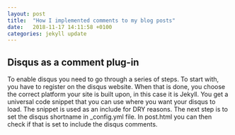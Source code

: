 ```yaml
---
layout: post
title:  "How I implemented comments to my blog posts"
date:   2018-11-17 14:11:58 +0100
categories: jekyll update
---
```


## Disqus as a comment plug-in

To enable disqus you need to go through a series of steps. To start with, you have to register on the disqus website. When that is done, you choose the correct platform your site is built upon, in this case it is Jekyll. You get a universal code snippet that you can use where you want your disqus to load. The snippet is used as an include for DRY reasons. The next step is to set the disqus shortname in _config.yml file. In post.html you can then check if that is set to include the disqus comments.
